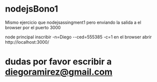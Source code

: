 # nodejsBono1

Mismo ejercicio que nodejsassingment1 pero enviando la salida a el browser por el puerto 3000

node principal inscribir -n=Diego --ced=555385 -c=1
en el browser abrir http://localhost:3000/


# dudas por favor escribir a diegoramirez@gmail.com